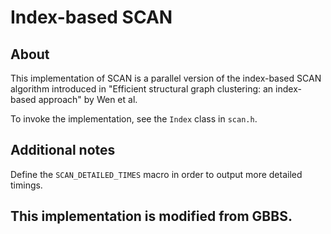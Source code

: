 # Index-based SCAN

## About

This implementation of SCAN is a parallel version of the index-based SCAN
algorithm introduced in "Efficient structural graph clustering: an index-based
approach" by Wen et al.

To invoke the implementation, see the `Index` class in `scan.h`.

## Additional notes

Define the `SCAN_DETAILED_TIMES` macro in order to output more detailed timings.

## This implementation is modified from GBBS.
